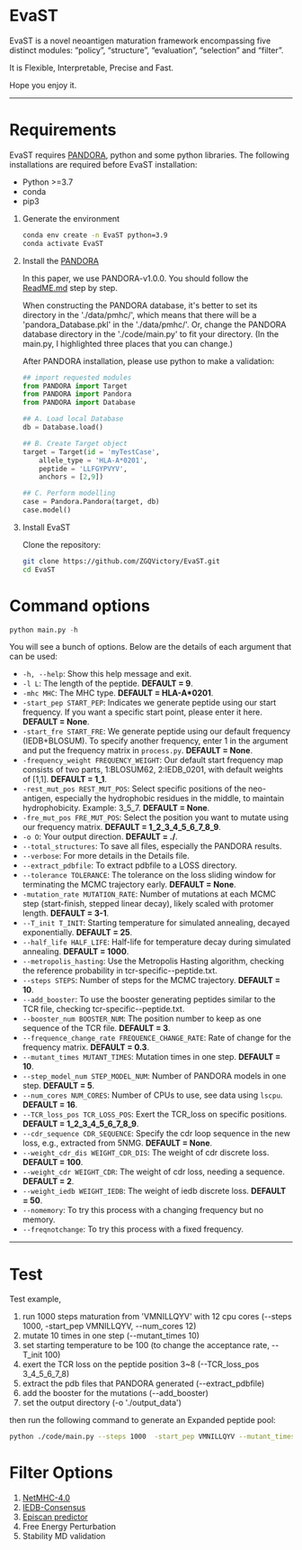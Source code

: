 # EvaST

EvaST is a novel neoantigen maturation framework encompassing five distinct modules: “policy”, “structure”, “evaluation”, “selection” and “filter”. 

It is Flexible, Interpretable, Precise and Fast.

Hope you enjoy it.

---
# Requirements

EvaST requires [PANDORA](https://github.com/X-lab-3D/PANDORA/), python and some python libraries. The following installations are required before EvaST installation:

* Python >=3.7
* conda
* pip3

1. Generate the environment

      ```bash
      conda env create -n EvaST python=3.9
      conda activate EvaST
      ```

2. Install the [PANDORA](https://github.com/X-lab-3D/PANDORA/)

      In this paper, we use PANDORA-v1.0.0. You should follow the [ReadME.md](https://github.com/X-lab-3D/PANDORA/blob/master/README.md) step by step.

      When constructing the PANDORA database, it's better to set its directory in the './data/pmhc/', which means that there will be a 'pandora_Database.pkl' in the './data/pmhc/'. Or, change the PANDORA database directory in the './code/main.py' to fit your directory. (In the main.py, I highlighted three places that you can change.)

      After PANDORA installation, please use python to make a validation:

      ```python
      ## import requested modules
      from PANDORA import Target
      from PANDORA import Pandora
      from PANDORA import Database
      
      ## A. Load local Database
      db = Database.load()
      
      ## B. Create Target object
      target = Target(id = 'myTestCase',
          allele_type = 'HLA-A*0201',
          peptide = 'LLFGYPVYV',
          anchors = [2,9])
      
      ## C. Perform modelling
      case = Pandora.Pandora(target, db)
      case.model()

      ```

4. Install EvaST

    Clone the repository:
   ```bash
   git clone https://github.com/ZGQVictory/EvaST.git
   cd EvaST
   ```

# Command options

```python
python main.py -h
```

You will see a bunch of options. Below are the details of each argument that can be used:

- `-h, --help`: Show this help message and exit.
- `-l L`: The length of the peptide. **DEFAULT = 9**.
- `-mhc MHC`: The MHC type. **DEFAULT = HLA-A*0201**.
- `-start_pep START_PEP`: Indicates we generate peptide using our start frequency. If you want a specific start point, please enter it here. **DEFAULT = None**.
- `-start_fre START_FRE`: We generate peptide using our default frequency (IEDB+BLOSUM). To specify another frequency, enter 1 in the argument and put the frequency matrix in `process.py`. **DEFAULT = None**.
- `-frequency_weight FREQUENCY_WEIGHT`: Our default start frequency map consists of two parts, 1:BLOSUM62, 2:IEDB_0201, with default weights of [1,1]. **DEFAULT = 1_1**.
- `-rest_mut_pos REST_MUT_POS`: Select specific positions of the neo-antigen, especially the hydrophobic residues in the middle, to maintain hydrophobicity. Example: 3_5_7. **DEFAULT = None**.
- `-fre_mut_pos FRE_MUT_POS`: Select the position you want to mutate using our frequency matrix. **DEFAULT = 1_2_3_4_5_6_7_8_9**.
- `-o O`: Your output direction. **DEFAULT = ./**.
- `--total_structures`: To save all files, especially the PANDORA results. 
- `--verbose`: For more details in the Details file.
- `--extract_pdbfile`: To extract pdbfile to a LOSS directory.
- `--tolerance TOLERANCE`: The tolerance on the loss sliding window for terminating the MCMC trajectory early. **DEFAULT = None**.
- `-mutation_rate MUTATION_RATE`: Number of mutations at each MCMC step (start-finish, stepped linear decay), likely scaled with protomer length. **DEFAULT = 3-1**.
- `--T_init T_INIT`: Starting temperature for simulated annealing, decayed exponentially. **DEFAULT = 25**.
- `--half_life HALF_LIFE`: Half-life for temperature decay during simulated annealing. **DEFAULT = 1000**.
- `--metropolis_hasting`: Use the Metropolis Hasting algorithm, checking the reference probability in tcr-specific--peptide.txt.
- `--steps STEPS`: Number of steps for the MCMC trajectory. **DEFAULT = 10**.
- `--add_booster`: To use the booster generating peptides similar to the TCR file, checking tcr-specific--peptide.txt.
- `--booster_num BOOSTER_NUM`: The position number to keep as one sequence of the TCR file. **DEFAULT = 3**.
- `--frequence_change_rate FREQUENCE_CHANGE_RATE`: Rate of change for the frequency matrix. **DEFAULT = 0.3**.
- `--mutant_times MUTANT_TIMES`: Mutation times in one step. **DEFAULT = 10**.
- `--step_model_num STEP_MODEL_NUM`: Number of PANDORA models in one step. **DEFAULT = 5**.
- `--num_cores NUM_CORES`: Number of CPUs to use, see data using `lscpu`. **DEFAULT = 16**.
- `--TCR_loss_pos TCR_LOSS_POS`: Exert the TCR_loss on specific positions. **DEFAULT = 1_2_3_4_5_6_7_8_9**.
- `--cdr_sequence CDR_SEQUENCE`: Specify the cdr loop sequence in the new loss, e.g., extracted from 5NMG. **DEFAULT = None**.
- `--weight_cdr_dis WEIGHT_CDR_DIS`: The weight of cdr discrete loss. **DEFAULT = 100**.
- `--weight_cdr WEIGHT_CDR`: The weight of cdr loss, needing a sequence. **DEFAULT = 2**.
- `--weight_iedb WEIGHT_IEDB`: The weight of iedb discrete loss. **DEFAULT = 50**.
- `--nomemory`: To try this process with a changing frequency but no memory.
- `--freqnotchange`: To try this process with a fixed frequency.

---
# Test

Test example, 
1. run 1000 steps maturation from 'VMNILLQYV' with 12 cpu cores (--steps 1000, -start_pep VMNILLQYV, --num_cores 12)
2. mutate 10 times in one step (--mutant_times 10)
3. set starting temperature to be 100 (to change the acceptance rate, --T_init 100)
4. exert the TCR loss on the peptide position 3~8 (--TCR_loss_pos 3_4_5_6_7_8)
5. extract the pdb files that PANDORA generated (--extract_pdbfile)
6. add the booster for the mutations (--add_booster)
7. set the output directory (-o './output_data')

then run the following command to generate an Expanded peptide pool:

```bash
python ./code/main.py --steps 1000  -start_pep VMNILLQYV --mutant_times 10  --T_init 100  --TCR_loss_pos 3_4_5_6_7_8  --extract_pdbfile --add_booster -o './output_data'
```

# Filter Options

1. [NetMHC-4.0](https://services.healthtech.dtu.dk/services/NetMHC-4.0/)
2. [IEDB-Consensus](https://nextgen-tools.iedb.org/pipeline)
3. [Episcan predictor](https://www.episcan-predictor.com)
4. Free Energy Perturbation
5. Stability MD validation




